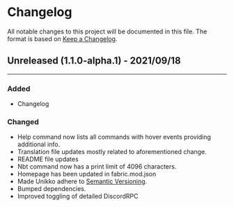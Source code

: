 # Changelog

All notable changes to this project will be documented in this file. The format is based on [Keep a Changelog](https://keepachangelog.com/en/1.0.0/).

## Unreleased (1.1.0-alpha.1) - 2021/09/18

---

### Added
 - Changelog

### Changed
 - Help command now lists all commands with hover events providing additional info.
 - Translation file updates mostly related to aforementioned change.
 - README file updates
 - Nbt command now has a print limit of 4096 characters.
 - Homepage has been updated in fabric.mod.json
 - Made Unikko adhere to [Semantic Versioning](https://semver.org/spec/v2.0.0.html).
 - Bumped dependencies.
 - Improved toggling of detailed DiscordRPC